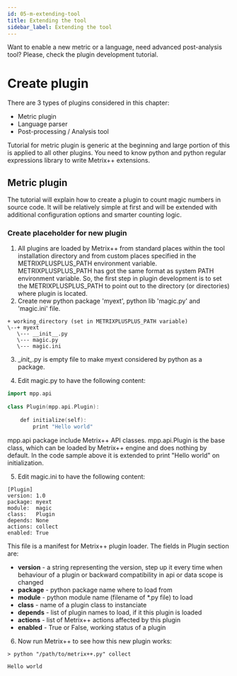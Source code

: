 ```yaml
---
id: 05-m-extending-tool
title: Extending the tool
sidebar_label: Extending the tool
---
```


Want to enable a new metric or a language, need advanced post-analysis tool? Please, check the plugin development tutorial.
# Create plugin
There are 3 types of plugins considered in this chapter:

* Metric plugin
* Language parser
* Post-processing / Analysis tool

Tutorial for metric plugin is generic at the beginning and large portion of this is applied to all other plugins. You need to know python and python regular expressions library to write Metrix++ extensions.

## Metric plugin
The tutorial will explain how to create a plugin to count magic numbers in source code. It will be relatively simple at first and will be extended with additional configuration options and smarter counting logic.

### Create placeholder for new plugin
1. All plugins are loaded by Metrix++ from standard places within the tool installation directory and from custom places specified in the METRIXPLUSPLUS_PATH environment variable. METRIXPLUSPLUS_PATH has got the same format as system PATH environment variable. So, the first step in plugin development is to set the METRIXPLUSPLUS_PATH to point out to the directory (or directories) where plugin is located.
2. Create new python package 'myext', python lib 'magic.py' and 'magic.ini' file.
```
+ working_directory (set in METRIXPLUSPLUS_PATH variable)
\--+ myext
   \--- __init__.py
   \--- magic.py
   \--- magic.ini
```
3. \__init\__.py is empty file to make myext considered by python as a package.

4. Edit magic.py to have the following content:
```cpp
import mpp.api
 
class Plugin(mpp.api.Plugin):
    
    def initialize(self):
        print "Hello world"
```
mpp.api package include Metrix++ API classes. mpp.api.Plugin is the base class, which can be loaded by Metrix++ engine and does nothing by default. In the code sample above it is extended to print "Hello world" on initialization.

5. Edit magic.ini to have the following content:
```
[Plugin]
version: 1.0
package: myext
module:  magic
class:   Plugin
depends: None
actions: collect
enabled: True
```

This file is a manifest for Metrix++ plugin loader. The fields in Plugin section are:
* **version** - 
a string representing the version, step up it every time when behaviour of a plugin or backward compatibility in api or data scope is changed
* **package** -
python package name where to load from
* **module** -
python module name (filename of *.py file) to load
* **class** -
name of a plugin class to instanciate
* **depends** -
list of plugin names to load, if it this plugin is loaded
* **actions** -
list of Metrix++ actions affected by this plugin
* **enabled** -
True or False, working status of a plugin

6. Now run Metrix++ to see how this new plugin works:
```
> python "/path/to/metrix++.py" collect
```
```
Hello world
```
